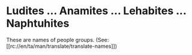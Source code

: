 # Ludites ... Anamites ... Lehabites ... Naphtuhites

These are names of people groups. (See: [[rc://en/ta/man/translate/translate-names]])

